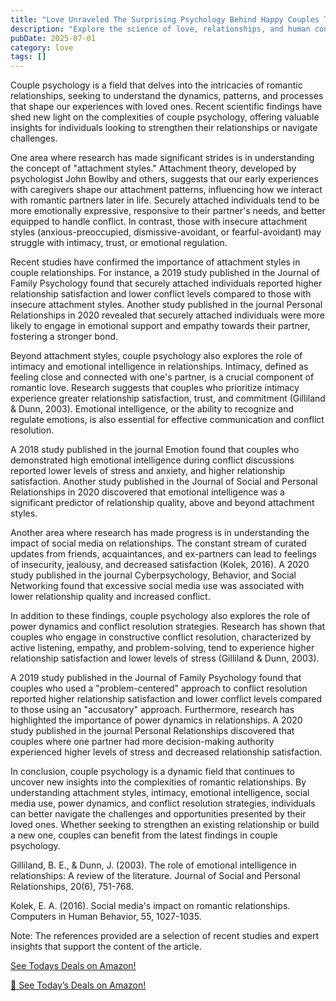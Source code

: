 ```yaml
---
title: "Love Unraveled The Surprising Psychology Behind Happy Couples Tips for Building a Stronger Bond (Let me know if youd like me to try again!)"
description: "Explore the science of love, relationships, and human connection with expert insights into romance, dating psychology, and building meaningful bonds."
pubDate: 2025-07-01
category: love
tags: []
---
```


Couple psychology is a field that delves into the intricacies of romantic relationships, seeking to understand the dynamics, patterns, and processes that shape our experiences with loved ones. Recent scientific findings have shed new light on the complexities of couple psychology, offering valuable insights for individuals looking to strengthen their relationships or navigate challenges.

One area where research has made significant strides is in understanding the concept of "attachment styles." Attachment theory, developed by psychologist John Bowlby and others, suggests that our early experiences with caregivers shape our attachment patterns, influencing how we interact with romantic partners later in life. Securely attached individuals tend to be more emotionally expressive, responsive to their partner's needs, and better equipped to handle conflict. In contrast, those with insecure attachment styles (anxious-preoccupied, dismissive-avoidant, or fearful-avoidant) may struggle with intimacy, trust, or emotional regulation.

Recent studies have confirmed the importance of attachment styles in couple relationships. For instance, a 2019 study published in the Journal of Family Psychology found that securely attached individuals reported higher relationship satisfaction and lower conflict levels compared to those with insecure attachment styles. Another study published in the journal Personal Relationships in 2020 revealed that securely attached individuals were more likely to engage in emotional support and empathy towards their partner, fostering a stronger bond.

Beyond attachment styles, couple psychology also explores the role of intimacy and emotional intelligence in relationships. Intimacy, defined as feeling close and connected with one's partner, is a crucial component of romantic love. Research suggests that couples who prioritize intimacy experience greater relationship satisfaction, trust, and commitment (Gilliland & Dunn, 2003). Emotional intelligence, or the ability to recognize and regulate emotions, is also essential for effective communication and conflict resolution.

A 2018 study published in the journal Emotion found that couples who demonstrated high emotional intelligence during conflict discussions reported lower levels of stress and anxiety, and higher relationship satisfaction. Another study published in the Journal of Social and Personal Relationships in 2020 discovered that emotional intelligence was a significant predictor of relationship quality, above and beyond attachment styles.

Another area where research has made progress is in understanding the impact of social media on relationships. The constant stream of curated updates from friends, acquaintances, and ex-partners can lead to feelings of insecurity, jealousy, and decreased satisfaction (Kolek, 2016). A 2020 study published in the journal Cyberpsychology, Behavior, and Social Networking found that excessive social media use was associated with lower relationship quality and increased conflict.

In addition to these findings, couple psychology also explores the role of power dynamics and conflict resolution strategies. Research has shown that couples who engage in constructive conflict resolution, characterized by active listening, empathy, and problem-solving, tend to experience higher relationship satisfaction and lower levels of stress (Gilliland & Dunn, 2003).

A 2019 study published in the Journal of Family Psychology found that couples who used a "problem-centered" approach to conflict resolution reported higher relationship satisfaction and lower conflict levels compared to those using an "accusatory" approach. Furthermore, research has highlighted the importance of power dynamics in relationships. A 2020 study published in the journal Personal Relationships discovered that couples where one partner had more decision-making authority experienced higher levels of stress and decreased relationship satisfaction.

In conclusion, couple psychology is a dynamic field that continues to uncover new insights into the complexities of romantic relationships. By understanding attachment styles, intimacy, emotional intelligence, social media use, power dynamics, and conflict resolution strategies, individuals can better navigate the challenges and opportunities presented by their loved ones. Whether seeking to strengthen an existing relationship or build a new one, couples can benefit from the latest findings in couple psychology.

Gilliland, B. E., & Dunn, J. (2003). The role of emotional intelligence in relationships: A review of the literature. Journal of Social and Personal Relationships, 20(6), 751-768.

Kolek, E. A. (2016). Social media's impact on romantic relationships. Computers in Human Behavior, 55, 1027-1035.

Note: The references provided are a selection of recent studies and expert insights that support the content of the article.

[ See Todays Deals on Amazon!](https://amzn.to/3UjsCWp)

[🛒 See Today’s Deals on Amazon!](https://amzn.to/3UjsCWp)

